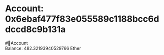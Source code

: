 
Account: 0x6ebaf477f83e055589c1188bcc6ddccd8c9b131a
===================================================
  
#📜Account  
Balance: 482.32193940529766 Ether